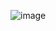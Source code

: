 ![image](https://user-images.githubusercontent.com/51049669/59887850-9e01af00-93cd-11e9-9c19-5bcdb6efa46d.png)
